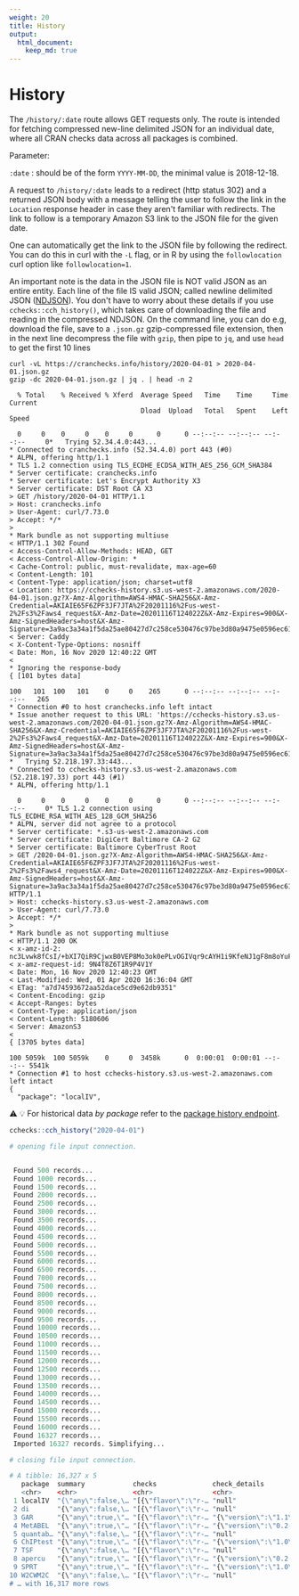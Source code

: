 ```yaml
---
weight: 20
title: History
output: 
  html_document:
    keep_md: true
---
```




# History

The `/history/:date` route allows GET requests only. The route is intended for fetching compressed new-line delimited JSON for an individual date, where all CRAN checks data across all packages is combined.

Parameter:

`:date`
: should be of the form `YYYY-MM-DD`, the minimal value is 2018-12-18.

A request to `/history/:date` leads to a redirect (http status 302) and a returned JSON body with a message telling the user to follow the link in the `Location` response header in case they aren't familiar with redirects. The link to follow is a temporary Amazon S3 link to the JSON file for the given date. 

One can automatically get the link to the JSON file by following the redirect. You can do this in curl with the `-L` flag, or in R by using the `followlocation` curl option like `followlocation=1`. 

An important note is the data in the JSON file is NOT valid JSON as an entire entity. Each line of the file IS valid JSON; called newline delimited JSON ([NDJSON](http://ndjson.org/)). You don't have to worry about these details if you use `cchecks::cch_history()`, which takes care of downloading the file and reading in the compressed NDJSON. On the command line, you can do e.g, download the file, save to a `.json.gz` gzip-compressed file extension, then in the next line decompress the file with `gzip`, then pipe to `jq`, and use `head` to get the first 10 lines


```shell
curl -vL https://cranchecks.info/history/2020-04-01 > 2020-04-01.json.gz
gzip -dc 2020-04-01.json.gz | jq . | head -n 2
```

```shell
  % Total    % Received % Xferd  Average Speed   Time    Time     Time  Current
                                 Dload  Upload   Total   Spent    Left  Speed
  0     0    0     0    0     0      0      0 --:--:-- --:--:-- --:--:--     0*   Trying 52.34.4.0:443...
* Connected to cranchecks.info (52.34.4.0) port 443 (#0)
* ALPN, offering http/1.1
* TLS 1.2 connection using TLS_ECDHE_ECDSA_WITH_AES_256_GCM_SHA384
* Server certificate: cranchecks.info
* Server certificate: Let's Encrypt Authority X3
* Server certificate: DST Root CA X3
> GET /history/2020-04-01 HTTP/1.1
> Host: cranchecks.info
> User-Agent: curl/7.73.0
> Accept: */*
> 
* Mark bundle as not supporting multiuse
< HTTP/1.1 302 Found
< Access-Control-Allow-Methods: HEAD, GET
< Access-Control-Allow-Origin: *
< Cache-Control: public, must-revalidate, max-age=60
< Content-Length: 101
< Content-Type: application/json; charset=utf8
< Location: https://cchecks-history.s3.us-west-2.amazonaws.com/2020-04-01.json.gz?X-Amz-Algorithm=AWS4-HMAC-SHA256&X-Amz-Credential=AKIAIE65F6ZPF3JF7JTA%2F20201116%2Fus-west-2%2Fs3%2Faws4_request&X-Amz-Date=20201116T124022Z&X-Amz-Expires=900&X-Amz-SignedHeaders=host&X-Amz-Signature=3a9ac3a34a1f5da25ae80427d7c258ce530476c97be3d80a9475e0596ec612af
< Server: Caddy
< X-Content-Type-Options: nosniff
< Date: Mon, 16 Nov 2020 12:40:22 GMT
< 
* Ignoring the response-body
{ [101 bytes data]
100   101  100   101    0     0    265      0 --:--:-- --:--:-- --:--:--   265
* Connection #0 to host cranchecks.info left intact
* Issue another request to this URL: 'https://cchecks-history.s3.us-west-2.amazonaws.com/2020-04-01.json.gz?X-Amz-Algorithm=AWS4-HMAC-SHA256&X-Amz-Credential=AKIAIE65F6ZPF3JF7JTA%2F20201116%2Fus-west-2%2Fs3%2Faws4_request&X-Amz-Date=20201116T124022Z&X-Amz-Expires=900&X-Amz-SignedHeaders=host&X-Amz-Signature=3a9ac3a34a1f5da25ae80427d7c258ce530476c97be3d80a9475e0596ec612af'
*   Trying 52.218.197.33:443...
* Connected to cchecks-history.s3.us-west-2.amazonaws.com (52.218.197.33) port 443 (#1)
* ALPN, offering http/1.1
  0     0    0     0    0     0      0      0 --:--:-- --:--:-- --:--:--     0* TLS 1.2 connection using TLS_ECDHE_RSA_WITH_AES_128_GCM_SHA256
* ALPN, server did not agree to a protocol
* Server certificate: *.s3-us-west-2.amazonaws.com
* Server certificate: DigiCert Baltimore CA-2 G2
* Server certificate: Baltimore CyberTrust Root
> GET /2020-04-01.json.gz?X-Amz-Algorithm=AWS4-HMAC-SHA256&X-Amz-Credential=AKIAIE65F6ZPF3JF7JTA%2F20201116%2Fus-west-2%2Fs3%2Faws4_request&X-Amz-Date=20201116T124022Z&X-Amz-Expires=900&X-Amz-SignedHeaders=host&X-Amz-Signature=3a9ac3a34a1f5da25ae80427d7c258ce530476c97be3d80a9475e0596ec612af HTTP/1.1
> Host: cchecks-history.s3.us-west-2.amazonaws.com
> User-Agent: curl/7.73.0
> Accept: */*
> 
* Mark bundle as not supporting multiuse
< HTTP/1.1 200 OK
< x-amz-id-2: nc3Lvwk8fCsI/+bXI7QiR9CjwxB0VEP8Mo3ok0ePLvOGIVqr9cAYH1i9KfeNJ1gF8m8oYuFVO4k=
< x-amz-request-id: 9N4T8Z6T1R9P4V1Y
< Date: Mon, 16 Nov 2020 12:40:23 GMT
< Last-Modified: Wed, 01 Apr 2020 16:36:04 GMT
< ETag: "a7d74593672aa52dace5cd9e62db9351"
< Content-Encoding: gzip
< Accept-Ranges: bytes
< Content-Type: application/json
< Content-Length: 5180606
< Server: AmazonS3
< 
{ [3705 bytes data]
100 5059k  100 5059k    0     0  3458k      0  0:00:01  0:00:01 --:--:-- 5541k
* Connection #1 to host cchecks-history.s3.us-west-2.amazonaws.com left intact
{
  "package": "localIV",

```

:warning: :bulb: For historical data _by package_ refer to the [package history endpoint](#packages-by-name-history).


```r
cchecks::cch_history("2020-04-01")
```
```r
# opening file input connection.
```
```r
 Found 500 records... Found 1000 records... Found 1500 records... Found 2000 records... Found 2500 records... Found 3000 records... Found 3500 records... Found 4000 records... Found 4500 records... Found 5000 records... Found 5500 records... Found 6000 records... Found 6500 records... Found 7000 records... Found 7500 records... Found 8000 records... Found 8500 records... Found 9000 records... Found 9500 records... Found 10000 records... Found 10500 records... Found 11000 records... Found 11500 records... Found 12000 records... Found 12500 records... Found 13000 records... Found 13500 records... Found 14000 records... Found 14500 records... Found 15000 records... Found 15500 records... Found 16000 records... Found 16327 records... Imported 16327 records. Simplifying...

```
```r
# closing file input connection.
```
```r
# A tibble: 16,327 x 5
   package  summary            checks              check_details             date_updated 
   <chr>    <chr>              <chr>               <chr>                     <chr>        
 1 localIV  "{\"any\":false,\… "[{\"flavor\":\"r-… "null"                    2020-04-01 1…
 2 di       "{\"any\":false,\… "[{\"flavor\":\"r-… "null"                    2020-04-01 1…
 3 GAR      "{\"any\":true,\"… "[{\"flavor\":\"r-… "{\"version\":\"1.1\",\"… 2020-04-01 1…
 4 MetABEL  "{\"any\":true,\"… "[{\"flavor\":\"r-… "{\"version\":\"0.2-0\",… 2020-04-01 1…
 5 quantab… "{\"any\":false,\… "[{\"flavor\":\"r-… "null"                    2020-04-01 1…
 6 ChIPtest "{\"any\":true,\"… "[{\"flavor\":\"r-… "{\"version\":\"1.0\",\"… 2020-04-01 1…
 7 TSF      "{\"any\":false,\… "[{\"flavor\":\"r-… "null"                    2020-04-01 1…
 8 apercu   "{\"any\":true,\"… "[{\"flavor\":\"r-… "{\"version\":\"0.2.4\",… 2020-04-01 1…
 9 SPRT     "{\"any\":true,\"… "[{\"flavor\":\"r-… "{\"version\":\"1.0\",\"… 2020-04-01 1…
10 W2CWM2C  "{\"any\":false,\… "[{\"flavor\":\"r-… "null"                    2020-04-01 1…
# … with 16,317 more rows

```


